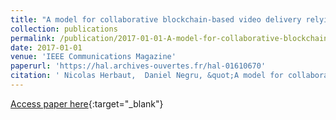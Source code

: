 ```yaml
---
title: "A model for collaborative blockchain-based video delivery relying on advanced network services chains"
collection: publications
permalink: /publication/2017-01-01-A-model-for-collaborative-blockchain-based-video-delivery-relying-on-advanced-network-services-chains
date: 2017-01-01
venue: 'IEEE Communications Magazine'
paperurl: 'https://hal.archives-ouvertes.fr/hal-01610670'
citation: ' Nicolas Herbaut,  Daniel Negru, &quot;A model for collaborative blockchain-based video delivery relying on advanced network services chains.&quot; IEEE Communications Magazine, 2017.'
---
```

[Access paper here](https://hal.archives-ouvertes.fr/hal-01610670){:target="_blank"}
